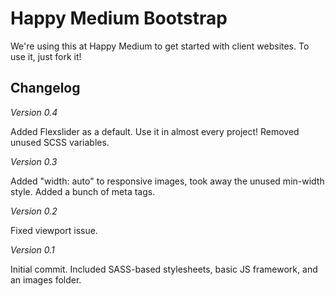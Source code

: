 Happy Medium Bootstrap
======================

We're using this at Happy Medium to get started with client websites. To use it, just fork it!

Changelog
---------

*Version 0.4*

Added Flexslider as a default. Use it in almost every project! Removed unused SCSS variables.

*Version 0.3*

Added "width: auto" to responsive images, took away the unused min-width style. Added a bunch of meta tags.

*Version 0.2*

Fixed viewport issue.

*Version 0.1*

Initial commit. Included SASS-based stylesheets, basic JS framework, and an images folder.